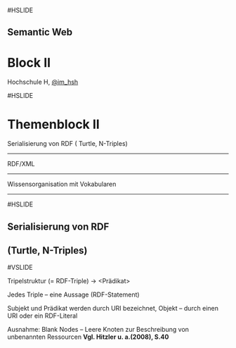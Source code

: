 #HSLIDE

## Semantic Web
# Block II

Hochschule H,
[@im_hsh](https://twitter.com/im_hsh)

#HSLIDE

__**Themenblock II**__
======================

   Serialisierung von RDF ( Turtle, N-Triples) 

   -------------------------------------------- 
   RDF/XML

   -------------------------------------------- 
   Wissensorganisation mit Vokabularen

   -------------------------------------------- 


#HSLIDE

## Serialisierung von RDF 
##      (Turtle, N-Triples) 

#VSLIDE

   Tripelstruktur (= RDF-Triple) -> <Subjekt><Prädikat><Objekt>
   
   Jedes Triple – eine Aussage (RDF-Statement)
   
   Subjekt und Prädikat werden durch URI bezeichnet, Objekt – durch einen URI oder ein RDF-Literal
   
   Ausnahme: Blank Nodes – Leere Knoten zur Beschreibung von unbenannten Ressourcen **Vgl. Hitzler u. a.(2008), S.40**

